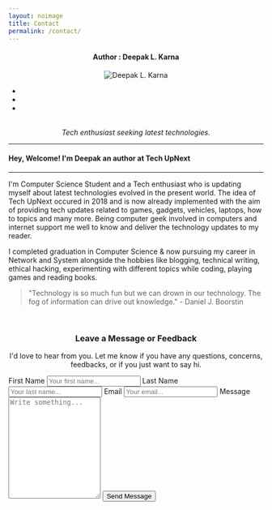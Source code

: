 ```yaml
---
layout: noimage
title: Contact
permalink: /contact/
---
```

<h4 align="center">Author : Deepak L. Karna</h4> 

<div class="aboutme" align="center">
	<img src="{{site.baseurl}}/img/author.png" alt="Deepak L. Karna" class="image">
	<div class="overlay">
    	<div class="text">
    		<ul>
			  <li>
			    <a href="https://facebook.com/deepakkarna1" target="_blank"><i class="fab fa-facebook-f icon"></i></a>
			  </li>
			  <li>
			    <a href="https://twitter.com/deepak_karna1" target="_blank"><i class="fab fa-twitter icon"></i></a>
			  </li>
			  <li>
			    <a href="https://linkedin.com/in/deepakkarna93" target="_blank"><i class="fab fa-linkedin-in icon"></i></a>
			  </li>  
			</ul>
    	</div>
  	</div>
</div>
<br>
<div align="center">
	<i>Tech enthusiast seeking latest technologies.</i>
</div>

***
<h4>Hey, Welcome! I'm Deepak an author at Tech UpNext</h4>

***
<p class="para">I'm Computer Science Student and a Tech enthusiast who is updating myself about latest technologies evolved in the present world. The idea of Tech UpNext occured in 2018 and is now already implemented with the aim of providing tech updates related to games, gadgets, vehicles, laptops, how to topics and many more. Being computer geek involved in computers and internet support me well to know and deliver the technology updates to my reader. </p>

<p class="para">
I completed graduation in Computer Science & now pursuing my career in Network and System alongside the hobbies like blogging, technical writing, ethical hacking, experimenting with different topics while coding, playing games and reading books.</p>

>"Technology is so much fun but we can drown in our technology. The fog of information can drive out knowledge." - Daniel J. Boorstin

<br>
<!--Contact Form-->
<div align="center">
	<h3>Leave a Message or Feedback</h3>
	<p class="txt">I'd love to hear from you. Let me know if you have any questions, concerns, feedbacks, or if you just want to say hi.</p>
</div>

<form action="">
	<label for="fname">First Name</label>
	<input type="text" id="fname" name="firstname" placeholder="Your first name...">
	<label for="fname">Last Name</label>
	<input type="text" id="lname" name="lastname" placeholder="Your last name...">
	<label for="email">Email</label>
	<input type="text" id="email" name="email" placeholder="Your email...">
	<label for="message">Message</label>
	<textarea id="message" name="message" placeholder="Write something..." style="height:200px;"></textarea>
	<input type="submit" value="Send Message">
</form>
